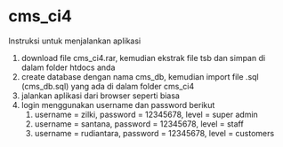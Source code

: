 # cms_ci4
Instruksi untuk menjalankan aplikasi
1. download file cms_ci4.rar, kemudian ekstrak file tsb dan simpan di dalam folder htdocs anda
2. create database dengan nama cms_db, kemudian import file .sql (cms_db.sql) yang ada di dalam folder cms_ci4
3. jalankan aplikasi dari browser seperti biasa 
4. login menggunakan username dan password berikut
   1. username = zilki, password = 12345678, level = super admin
   2. username = santana, password = 12345678, level = staff
   3. username = rudiantara, password = 12345678, level = customers
